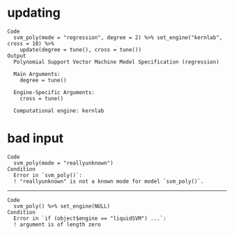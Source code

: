 # updating

    Code
      svm_poly(mode = "regression", degree = 2) %>% set_engine("kernlab", cross = 10) %>%
        update(degree = tune(), cross = tune())
    Output
      Polynomial Support Vector Machine Model Specification (regression)
      
      Main Arguments:
        degree = tune()
      
      Engine-Specific Arguments:
        cross = tune()
      
      Computational engine: kernlab 
      

# bad input

    Code
      svm_poly(mode = "reallyunknown")
    Condition
      Error in `svm_poly()`:
      ! "reallyunknown" is not a known mode for model `svm_poly()`.

---

    Code
      svm_poly() %>% set_engine(NULL)
    Condition
      Error in `if (object$engine == "liquidSVM") ...`:
      ! argument is of length zero

